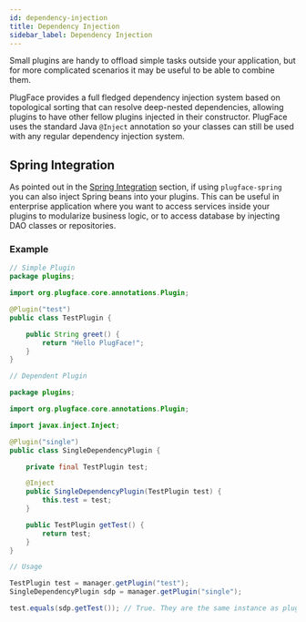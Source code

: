 ```yaml
---
id: dependency-injection
title: Dependency Injection
sidebar_label: Dependency Injection
---
```


Small plugins are handy to offload simple tasks outside your application, but for more complicated scenarios it may be useful to be able to combine them.

PlugFace provides a full fledged dependency injection system based on topological sorting that can resolve deep-nested dependencies, allowing plugins to have other fellow plugins injected in their constructor. PlugFace uses the standard Java `@Inject` annotation so your classes can still be used with any regular dependency injection system.

## Spring Integration

As pointed out in the [Spring Integration](spring-integration.html) section, if using `plugface-spring` you can also inject Spring beans into your plugins. 
This can be useful in enterprise application where you want to access services inside your plugins to modularize business logic, or to access database by injecting DAO classes
or repositories.

### Example



```java
// Simple Plugin
package plugins;

import org.plugface.core.annotations.Plugin;

@Plugin("test")
public class TestPlugin {

    public String greet() {
        return "Hello PlugFace!";
    }
}
```

```java
// Dependent Plugin

package plugins;

import org.plugface.core.annotations.Plugin;

import javax.inject.Inject;

@Plugin("single")
public class SingleDependencyPlugin {

    private final TestPlugin test;

    @Inject
    public SingleDependencyPlugin(TestPlugin test) {
        this.test = test;
    }

    public TestPlugin getTest() {
        return test;
    }
}

```

```java
// Usage

TestPlugin test = manager.getPlugin("test");
SingleDependencyPlugin sdp = manager.getPlugin("single");

test.equals(sdp.getTest()); // True. They are the same instance as plugins are registered as singletons
```